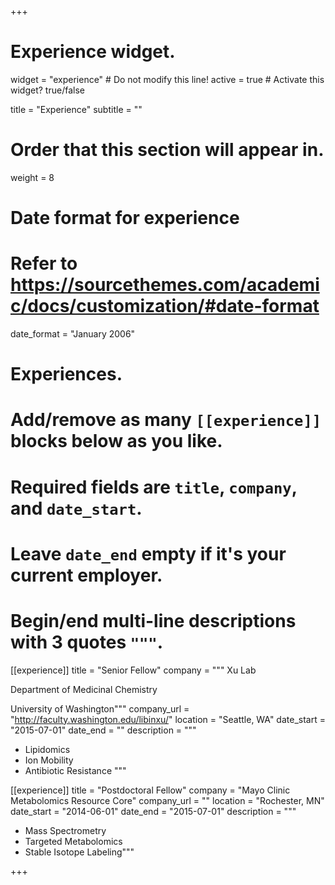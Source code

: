 +++
# Experience widget.
widget = "experience"  # Do not modify this line!
active = true  # Activate this widget? true/false

title = "Experience"
subtitle = ""

# Order that this section will appear in.
weight = 8

# Date format for experience
#   Refer to https://sourcethemes.com/academic/docs/customization/#date-format
date_format = "January 2006"

# Experiences.
#   Add/remove as many `[[experience]]` blocks below as you like.
#   Required fields are `title`, `company`, and `date_start`.
#   Leave `date_end` empty if it's your current employer.
#   Begin/end multi-line descriptions with 3 quotes `"""`.
[[experience]]
  title = "Senior Fellow"
  company = """
  Xu Lab
  
  Department of Medicinal Chemistry
  
  University of Washington"""
  company_url = "http://faculty.washington.edu/libinxu/"
  location = "Seattle, WA"
  date_start = "2015-07-01"
  date_end = ""
  description = """
  
  * Lipidomics
  * Ion Mobility
  * Antibiotic Resistance
  """

[[experience]]
  title = "Postdoctoral Fellow"
  company = "Mayo Clinic Metabolomics Resource Core"
  company_url = ""
  location = "Rochester, MN"
  date_start = "2014-06-01"
  date_end = "2015-07-01"
  description = """
  
  * Mass Spectrometry
  * Targeted Metabolomics
  * Stable Isotope Labeling"""

+++
